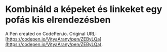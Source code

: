 # Kombináld a képeket és linkeket egy pofás kis elrendezésben

A Pen created on CodePen.io. Original URL: [https://codepen.io/VityaArany/pen/ZEByLQa](https://codepen.io/VityaArany/pen/ZEByLQa).


